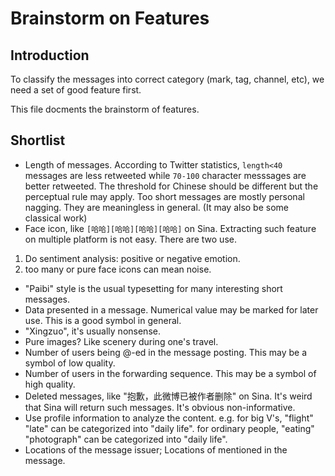 # Brainstorm on Features

## Introduction

To classify the messages into correct category
(mark, tag, channel, etc), 
we need a set of good feature first. 

This file docments the brainstorm of features. 

## Shortlist

   * Length of messages. 
   According to Twitter statistics, `length<40` 
   messages are less retweeted while `70-100` character messsages 
   are better retweeted. 
   The threshold for Chinese should be different 
   but the perceptual rule may apply. 
   Too short messages are mostly personal nagging. 
   They are meaningless in general. 
   (It may also be some classical work)
   * Face icon, like 
   `[哈哈][哈哈][哈哈][哈哈]` on Sina. 
   Extracting such feature on multiple platform 
   is not easy. 
   There are two use. 
   1) Do sentiment analysis: positive or negative emotion. 
   2) too many or pure face icons can mean noise. 
   * "Paibi" style is the usual typesetting for 
   many interesting short messages. 
   * Data presented in a message. 
   Numerical value may be marked for later use. 
   This is a good symbol in general. 
   * "Xingzuo", it's usually nonsense. 
   * Pure images? Like scenery during one's travel. 
   * Number of users being @-ed in the message posting. 
   This may be a symbol of low quality. 
   * Number of users in the forwarding sequence. 
   This may be a symbol of high quality. 
   * Deleted messages, like "抱歉，此微博已被作者删除" on Sina. 
   It's weird that Sina will return such messages. 
   It's obvious non-informative. 
   * Use profile information to analyze the content. 
   e.g. for big V's, "flight" "late" can be categorized into "daily life". 
   for ordinary people, "eating" "photograph" can be categorized into "daily life". 
   * Locations of the message issuer; 
   Locations of mentioned in the message. 

